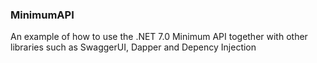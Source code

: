 ### MinimumAPI

An example of how to use the .NET 7.0 Minimum API together with other libraries such as SwaggerUI, Dapper and Depency Injection
